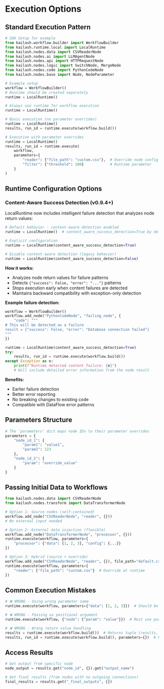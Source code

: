 # Execution Options

## Standard Execution Pattern
```python
# SDK Setup for example
from kailash.workflow.builder import WorkflowBuilder
from kailash.runtime.local import LocalRuntime
from kailash.nodes.data import CSVReaderNode
from kailash.nodes.ai import LLMAgentNode
from kailash.nodes.api import HTTPRequestNode
from kailash.nodes.logic import SwitchNode, MergeNode
from kailash.nodes.code import PythonCodeNode
from kailash.nodes.base import Node, NodeParameter

# Example setup
workflow = WorkflowBuilder()
# Runtime should be created separately
runtime = LocalRuntime()

# Always use runtime for workflow execution
runtime = LocalRuntime()

# Basic execution (no parameter overrides)
runtime = LocalRuntime()
results, run_id = runtime.execute(workflow.build())

# Execution with parameter overrides
runtime = LocalRuntime()
results, run_id = runtime.execute(
    workflow,
    parameters={
        "reader": {"file_path": "custom.csv"},  # Override node config
        "filter": {"threshold": 100}            # Runtime parameter
    }
)

```

## Runtime Configuration Options

### Content-Aware Success Detection (v0.9.4+)

LocalRuntime now includes intelligent failure detection that analyzes node return values:

```python
# Default behavior - content-aware detection enabled
runtime = LocalRuntime()  # content_aware_success_detection=True by default

# Explicit configuration
runtime = LocalRuntime(content_aware_success_detection=True)

# Disable content-aware detection (legacy behavior)
runtime = LocalRuntime(content_aware_success_detection=False)
```

**How it works:**
- Analyzes node return values for failure patterns
- Detects `{"success": False, "error": "..."}` patterns
- Stops execution early when content failures are detected
- Maintains backward compatibility with exception-only detection

**Example failure detection:**
```python
workflow = WorkflowBuilder()
workflow.add_node("PythonCodeNode", "failing_node", {
    "code": """
# This will be detected as a failure
result = {"success": False, "error": "Database connection failed"}
"""
})

runtime = LocalRuntime(content_aware_success_detection=True)
try:
    results, run_id = runtime.execute(workflow.build())
except Exception as e:
    print(f"Runtime detected content failure: {e}")
    # Will include detailed error information from the node result
```

**Benefits:**
- Earlier failure detection
- Better error reporting
- No breaking changes to existing code
- Compatible with DataFlow error patterns

## Parameters Structure
```python
# The 'parameters' dict maps node IDs to their parameter overrides
parameters = {
    "node_id_1": {
        "param1": "value1",
        "param2": 123
    },
    "node_id_2": {
        "param": "override_value"
    }
}

```

## Passing Initial Data to Workflows
```python
from kailash.nodes.data import CSVReaderNode
from kailash.nodes.transform import DataTransformerNode

# Option 1: Source nodes (self-contained)
workflow.add_node("CSVReaderNode", "reader", {}))
# No external input needed

# Option 2: External data injection (flexible)
workflow.add_node("DataTransformerNode", "processor", {}))
runtime.execute(workflow, parameters={
    "processor": {"data": [1, 2, 3], "config": {...}}
})

# Option 3: Hybrid (source + override)
workflow.add_node("CSVReaderNode", "reader", {}), file_path="default.csv")
runtime.execute(workflow, parameters={
    "reader": {"file_path": "custom.csv"}  # Override at runtime
})

```

## Common Execution Mistakes
```python
# ❌ WRONG - Using wrong parameter name
runtime.execute(workflow, parameters={"data": [1, 2, 3]})  # Should be 'parameters', not 'inputs'

# ❌ WRONG - Passing as positional argument
runtime.execute(workflow, {"node": {"param": "value"}})  # Must use parameters=...

# ❌ WRONG - Wrong return value handling
results = runtime.execute(workflow.build())  # Returns tuple (results, run_id)
results, run_id = runtime.execute(workflow.build(), parameters={})  # Returns only results

```

## Access Results
```python
# Get output from specific node
node_output = results.get("node_id", {}).get("output_name")

# Get final results (from nodes with no outgoing connections)
final_results = results.get("_final_outputs", {})

```
